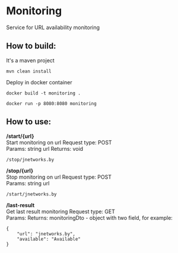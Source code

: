 # Monitoring
Service for URL availability monitoring

## How to build:
It's a maven project
```
mvn clean install
```
Deploy in docker container
```
docker build -t monitoring .

docker run -p 8080:8080 monitoring
```

## How to use:

**/start/{url}**  
Start monitoring on url 
Request type: POST  
Params: string url
Returns: void

```
/stop/jnetworks.by
```

**/stop/{url}**  
Stop monitoring on url
Request type: POST  
Params: string url

```
/start/jnetworks.by
```

**/last-result**  
Get last result monitoring
Request type: GET  
Params:
Returns: monitoringDto - object with two field, for example:
```
{
    "url": "jnetworks.by",
    "available": "Available"
}
```



